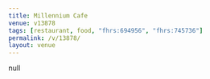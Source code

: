 ```yaml
---
title: Millennium Cafe
venue: v13878
tags: [restaurant, food, "fhrs:694956", "fhrs:745736"]
permalink: /v/13878/
layout: venue
---
```

null